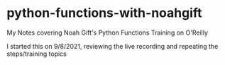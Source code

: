 # python-functions-with-noahgift
My Notes covering Noah Gift's Python Functions Training on O'Reilly


I started this on 9/8/2021, reviewing the live recording and repeating the steps/training topics


